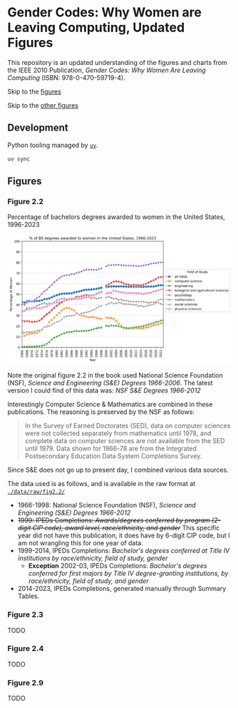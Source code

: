 # Gender Codes: Why Women are Leaving Computing, Updated Figures

This repository is an updated understanding of the figures and charts from the
IEEE 2010 Publication, *Gender Codes: Why Women Are Leaving Computing* 
(ISBN: 978-0-470-59719-4). 

Skip to the [figures](#Figures)

Skip to the [other figures](#other-figures)

## Development

Python tooling managed by [`uv`](https://github.com/astral-sh/uv).

```sh
uv sync
```

## Figures

### Figure 2.2 
Percentage of bachelors degrees awarded to women in the United States, 1996-2023

![Percentage of bachelors degrees awarded to women in the United States, 1996-2023](./media/fig2.2.png)

Note the original figure 2.2 in the book used National Science Foundation (NSF), *Science and Engineering (S&E) Degrees 1966-2006*. 
The latest version I could find of this data was: *NSF S&E Degrees 1966-2012*

Interestingly Computer Science & Mathematics are combined in these publications. The reasoning is preserved by the NSF as follows:
> In the Survey of Earned Doctorates (SED), data on computer sciences were not collected separately from mathematics until 1978, and complete data on computer sciences are not available from the SED until 1979. Data shown for 1966-78 are from the Integrated Postsecondary Education Data System Completions Survey.

Since S&E does not go up to present day, I combined various data sources.

The data used is as follows, and is available in the raw format at [`./data/raw/fig2.2/`](./data/raw/fig2.2/)
- 1966-1998: National Science Foundation (NSF), *Science and Engineering (S&E) Degrees 1966-2012*
- ~~1999: IPEDs Completions: *Awards/degrees conferred by program (2-digit CIP code), award level, race/ethnicity, and gender*~~
  This specific year did not have this publication, it does have by 6-digit CIP code, but I am not wrangling this for one year of data.
- 1999-2014, IPEDs Completions: *Bachelor's degrees conferred at Title IV institutions by race/ethnicity, field of study, gender*
  - **Exception** 2002-03, IPEDs Completions: *Bachelor's degrees conferred for first majors by Title IV degree-granting institutions, by race/ethnicity, field of study, and gender*
  <!-- - 1999-00 to 2001-02 use CIPS edition 1990
  - 2002-03 to 2008-09 use CIPS edition 2000
  - 2009-10 to 2018-19 use CIPS edition 2010 -->
- 2014-2023, IPEDs Completions, generated manually through Summary Tables.

### Figure 2.3
TODO

### Figure 2.4
TODO

### Figure 2.9
TODO
